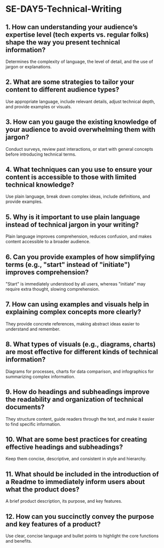 # SE-DAY5-Technical-Writing

## 1. How can understanding your audience’s expertise level (tech experts vs. regular folks) shape the way you present technical information?
Determines the complexity of language, the level of detail, and the use of jargon or explanations.
## 2. What are some strategies to tailor your content to different audience types?
Use appropriate language, include relevant details, adjust technical depth, and provide examples or visuals.
## 3. How can you gauge the existing knowledge of your audience to avoid overwhelming them with jargon?
Conduct surveys, review past interactions, or start with general concepts before introducing technical terms.
## 4. What techniques can you use to ensure your content is accessible to those with limited technical knowledge?
Use plain language, break down complex ideas, include definitions, and provide examples.
## 5. Why is it important to use plain language instead of technical jargon in your writing?
Plain language improves comprehension, reduces confusion, and makes content accessible to a broader audience.
## 6. Can you provide examples of how simplifying terms (e.g., "start" instead of "initiate") improves comprehension?
"Start" is immediately understood by all users, whereas "initiate" may require extra thought, slowing comprehension.
## 7. How can using examples and visuals help in explaining complex concepts more clearly?
They provide concrete references, making abstract ideas easier to understand and remember.
## 8. What types of visuals (e.g., diagrams, charts) are most effective for different kinds of technical information?
Diagrams for processes, charts for data comparison, and infographics for summarizing complex information.
## 9. How do headings and subheadings improve the readability and organization of technical documents?
They structure content, guide readers through the text, and make it easier to find specific information.
## 10. What are some best practices for creating effective headings and subheadings?
Keep them concise, descriptive, and consistent in style and hierarchy.
## 11. What should be included in the introduction of a Readme to immediately inform users about what the product does?
A brief product description, its purpose, and key features.
## 12. How can you succinctly convey the purpose and key features of a product?
Use clear, concise language and bullet points to highlight the core functions and benefits.
